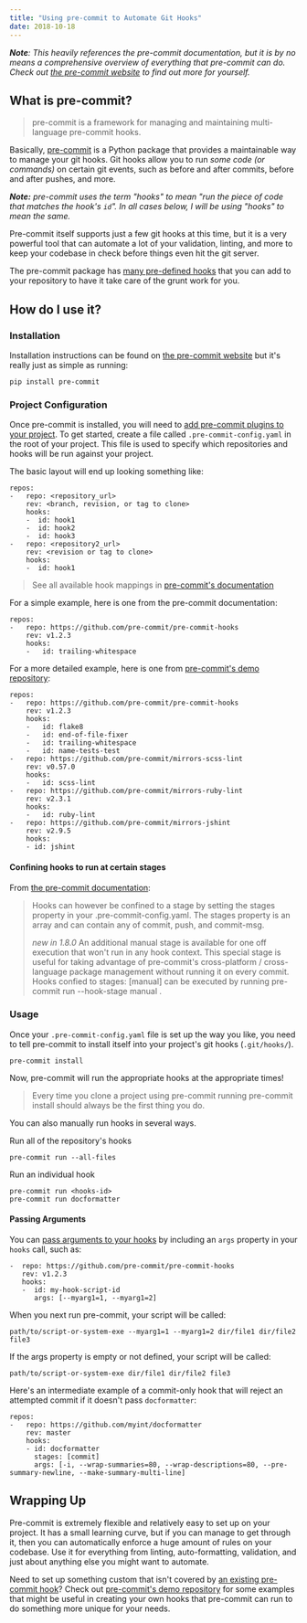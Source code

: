 ```yaml
---
title: "Using pre-commit to Automate Git Hooks"
date: 2018-10-18
---
```


_**Note**: This heavily references the pre-commit documentation, but it is by no means a
comprehensive overview of everything that pre-commit can do. Check out
[the pre-commit website](https://pre-commit.com) to find out more for yourself._

## What is pre-commit?

> pre-commit is a framework for managing and maintaining multi-language pre-commit hooks.

Basically, [pre-commit](https://pre-commit.com) is a Python package that
provides a maintainable way to manage your git hooks. Git hooks allow you to run
_some code (or commands)_ on certain git events, such as before and after
commits, before and after pushes, and more.

_**Note:** pre-commit uses the term "hooks" to mean "run the piece of code that matches
the hook's `id`". In all cases below, I will be using "hooks" to mean the same._

Pre-commit itself supports just a few git hooks at this time, but it is a very
powerful tool that can automate a lot of your validation, linting, and more to
keep your codebase in check before things even hit the git server.

The pre-commit package has [many pre-defined hooks](https://pre-commit.com/hooks.html)
that you can add to your repository to have it take care of the grunt work for
you.

## How do I use it?

### Installation

Installation instructions can be found on [the pre-commit website](https://pre-commit.com/#install)
but it's really just as simple as running:

```
pip install pre-commit
```

### Project Configuration

Once pre-commit is installed, you will need to [add pre-commit plugins to your project](https://pre-commit.com/#plugins).
To get started, create a file called `.pre-commit-config.yaml` in the root of
your project. This file is used to specify which repositories and hooks will be
run against your project.

The basic layout will end up looking something like:

```
repos:
-   repo: <repository_url>
    rev: <branch, revision, or tag to clone>
    hooks:
    -  id: hook1
    -  id: hook2
    -  id: hook3
-   repo: <repository2_url>
    rev: <revision or tag to clone>
    hooks:
    -  id: hook1
```

> See all available hook mappings in [pre-commit's documentation](https://pre-commit.com/#pre-commit-configyaml---hooks)

For a simple example, here is one from the pre-commit documentation:

```
repos:
-   repo: https://github.com/pre-commit/pre-commit-hooks
    rev: v1.2.3
    hooks:
    -   id: trailing-whitespace
```

For a more detailed example, here is one from [pre-commit's demo repository](https://github.com/pre-commit/demo-repo/blob/master/.pre-commit-config.yaml):

```
repos:
-   repo: https://github.com/pre-commit/pre-commit-hooks
    rev: v1.2.3
    hooks:
    -   id: flake8
    -   id: end-of-file-fixer
    -   id: trailing-whitespace
    -   id: name-tests-test
-   repo: https://github.com/pre-commit/mirrors-scss-lint
    rev: v0.57.0
    hooks:
    -   id: scss-lint
-   repo: https://github.com/pre-commit/mirrors-ruby-lint
    rev: v2.3.1
    hooks:
    -   id: ruby-lint
-   repo: https://github.com/pre-commit/mirrors-jshint
    rev: v2.9.5
    hooks:
    - id: jshint
```

#### Confining hooks to run at certain stages

From [the pre-commit documentation](https://pre-commit.com/#confining-hooks-to-run-at-certain-stages):

> Hooks can however be confined to a stage by setting the stages property in
> your .pre-commit-config.yaml. The stages property is an array and can contain
> any of commit, push, and commit-msg.
> 
> _new in 1.8.0_ An additional manual stage is available for one off execution
> that won't run in any hook context. This special stage is useful for taking
> advantage of pre-commit's cross-platform / cross-language package management
> without running it on every commit. Hooks confied to stages: [manual] can be
> executed by running pre-commit run --hook-stage manual <hookid>.

### Usage

Once your `.pre-commit-config.yaml` file is set up the way you like, you need to
tell pre-commit to install itself into your project's git hooks (`.git/hooks/`).

```
pre-commit install
```

Now, pre-commit will run the appropriate hooks at the appropriate times!

> Every time you clone a project using pre-commit running pre-commit install
> should always be the first thing you do.

You can also manually run hooks in several ways.

Run all of the repository's hooks

```
pre-commit run --all-files
```

Run an individual hook
```
pre-commit run <hooks-id>
pre-commit run docformatter
```

#### Passing Arguments

You can [pass arguments to your hooks](https://pre-commit.com/#passing-arguments-to-hooks)
by including an `args` property in your `hooks` call, such as:

```
-  repo: https://github.com/pre-commit/pre-commit-hooks
   rev: v1.2.3
   hooks:
   -  id: my-hook-script-id
      args: [--myarg1=1, --myarg1=2]
```

When you next run pre-commit, your script will be called:

```
path/to/script-or-system-exe --myarg1=1 --myarg1=2 dir/file1 dir/file2 file3
```

If the args property is empty or not defined, your script will be called:

```
path/to/script-or-system-exe dir/file1 dir/file2 file3
```

Here's an intermediate example of a commit-only hook that will reject an
attempted commit if it doesn't pass `docformatter`:

```
repos:
-   repo: https://github.com/myint/docformatter
    rev: master
    hooks:
    - id: docformatter
      stages: [commit]
      args: [-i, --wrap-summaries=80, --wrap-descriptions=80, --pre-summary-newline, --make-summary-multi-line]
```

## Wrapping Up

Pre-commit is extremely flexible and relatively easy to set up on your project.
It has a small learning curve, but if you can manage to get through it, then you
can automatically enforce a huge amount of rules on your codebase. Use it for
everything from linting, auto-formatting, validation, and just about anything
else you might want to automate.

Need to set up something custom that isn't covered by [an existing pre-commit hook](https://pre-commit.com/hooks.html)?
Check out [pre-commit's demo repository](https://github.com/pre-commit/demo-repo/blob/master/.pre-commit-config.yaml)
for some examples that might be useful in creating your own hooks that
pre-commit can run to do something more unique for your needs.
